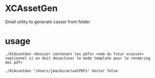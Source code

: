 # XCAssetGen
Small utility to generate casser from folder


# usage

`./XCAssetGen <dossier contenant les pdfs> <nom du futur xcasset> <optionnel si on doit desactiver le mode template pour le rendering des pdf>`
  
`./XCAssetGen "/Users/jmacko/actualPDFs" Vector false`
